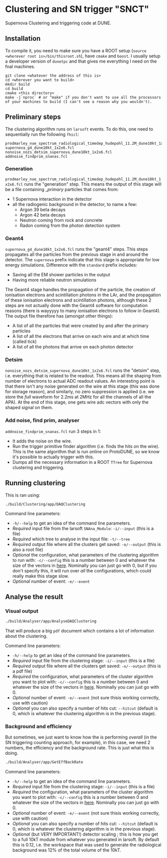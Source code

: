# Clustering and SN trigger "SNCT"
Supernova Clustering and triggering code at DUNE.

## Installation
To compile it, you need to make sure you have a ROOT setup (`source <wherever root is>/bin/thisroot.sh`), have `cmake` and `boost`.
I usually setup a developer version of `dunetpc` and that gives me everything I need on the fnal machines.
```
git clone <whatever the address of this is>
cd <wherever you want to build>
mkdir build
cd build
cmake <this directory>
make -j`nproc` # or "make" if you don't want to use all the processors of your machines to build (I can't see a reason why you wouldn't).
```

## Preliminary steps
The clustering algorithm runs on `larsoft` events. To do this, one need to sequentially run the following `fhicl`:
```
prodmarley_nue_spectrum_radiological_timedep_hudepohl_11.2M_dune10kt_1x2x6.fcl 
supernova_g4_dune10kt_1x2x6.fcl
nonoise_nozs_detsim_supernova_dune10kt_1x2x6.fcl
addnoise_findprim_snanas.fcl
```
### Generation
`prodmarley_nue_spectrum_radiological_timedep_hudepohl_11.2M_dune10kt_1x2x6.fcl` runs the "generation" step. This means the output of this stage will be a file containing __primary_ particles that comes from:
 - 1 Supernova interaction in the detector
 - all the radiogenic background in the detector, to name a few:
   - Argon 39 beta decays
   - Argon 42 beta decays
   - Neutron coming from rock and concrete
   - Radon coming from the photon detection system

### Geant4
`supernova_g4_dune10kt_1x2x6.fcl` runs the "geant4" steps. This steps propagates all the particles from the previous stage in and around the detector. The `supernova` prefix indicate that this stage is appropriate for low energy simulations. Difference with the `standard` prefix includes:
 - Saving all the EM shower particles in the output
 - Having more reliable neutron simulations

The Geant4 stage handles the propagation of the particle, the creation of ionisation electrons and scintillation photons in the LAr, and the propagation of these ionisation electrons and scintillation photons, although these 2 steps are not actually done with the Geant4 software for computation reasons (there is wayyyyy to many ionisation electrons to follow in Geant4).
The output file therefore has (amongst other things):
 - A list of all the particles that were created by and after the primary particles
 - A list of all the electrons that arrive on each wire and at which time (called tick)
 - A list of all the photons that arrive on each photon detector
 
### Detsim
`nonoise_nozs_detsim_supernova_dune10kt_1x2x6.fcl` runs the "detsim" step, i.e. everything that is related to the readout. This means all the shaping from number of electrons to actual ADC readout values. An interesting point is that there isn't any noise generated on the wire at this stage (this was done for storage reason), and similarly, no zero suppression is applied (i.e. we store the _full_ waveform for 2.2ms at 2MHz for all the channels of all the APA). At the end of this stage, one gets wire adc vectors with only the shaped signal on them.

### Add noise, find prim, analyser
`addnoise_findprim_snanas.fcl` run 3 steps in 1:
 - It adds the noise on the wire.
 - Run the trigger primitive finder algorithm (i.e. finds the hits on the wire). This is the same algorithm that is run online on ProtoDUNE, so we know it's possible to actually trigger with this.
 - Dumps all the necessary information in a ROOT `TTree` for Supernova clustering and triggering.

## Running clustering
This is ran using:
```
./build/Clustering/app/DAQClustering
```

Command line parameters:
 - `-h/--help` to get an idea of the command line parameters.
 - *Required* input file from the larsoft `SNAna_Module`: `-i/--input` (this is a file)
 - *Required* which tree to analyse in the input file: `-t/--tree`
 - *Required* output file where all the clusters get saved: `-o/--output` (this is also a root file)
 - *Optional* the configuration, what parameters of the clustering algorithm to run with: `-c/--config` this is a number between 0 and whatever the size of the vectors in [here](https://github.com/plasorak/Clustering/blob/reorganisation/Clustering/Clustering.hh#L89). Nominally you can just go with 0, but if you don't specify this, it will run over _all_ the configurations, which could really make this stage slow.
 - *Optional* number of event: `-e/--event`


## Analyse the result
### Visual output
```sh
./build/Analyser/app/AnalyseDAQClustering
```
That will produce a big `pdf` document which contains a lot of information about the clustering.

Command line parameters:
 - `-h/--help` to get an idea of the command line parameters.
 - *Required* input file from the clustering stage: `-i/--input` (this is a file)
 - *Required* output file where all the clusters get saved: `-o/--output` (this is a pdf file)
 - *Required* the configuration, what parameters of the cluster algorithm you want to plot with: `-c/--config` this is a number between 0 and whatever the size of the vectors in [here](https://github.com/plasorak/Clustering/blob/reorganisation/Clustering/Clustering.hh#L89). Nominally you can just go with 0.
 - *Optional* number of event: `-e/--event` (not sure thisis working correctly, use with caution)
 - *Optional* you can also specify a number of hits cut: `--hitcut` (default is 0, which is whatever the clustering algorithm is in the previous stage).

### Background and efficiency
But sometimes, we just want to know how the is performing _overall_ (in the SN triggering counting approach, for example), in this case, we need 2 numbers, the efficiency and the background rate. This is just what this is doing.
```sh
./build/Analyser/app/GetEffBackRate
```


Command line parameters:
 - `-h/--help` to get an idea of the command line parameters.
 - *Required* input file from the clustering stage: `-i/--input` (this is a file)
 - *Required* the configuration, what parameters of the cluster algorithm you want to plot with: `-c/--config` this is a number between 0 and whatever the size of the vectors in [here](https://github.com/plasorak/Clustering/blob/reorganisation/Clustering/Clustering.hh#L89). Nominally you can just go with 0.
 - *Optional* number of event: `-e/--event` (not sure thisis working correctly, use with caution)
 - *Optional* you can also specify a number of hits cut: `--hitcut` (default is 0, which is whatever the clustering algorithm is in the previous stage).
 - *Optional* (but VERY IMPORTANT!) detector scaling ; this is how you get to a full 10kT module from whatever you generated in larsoft. By default this is 0.12, i.e. the workspace that was used to generate the radiological background was 12% of the total volume of the 10kT.
